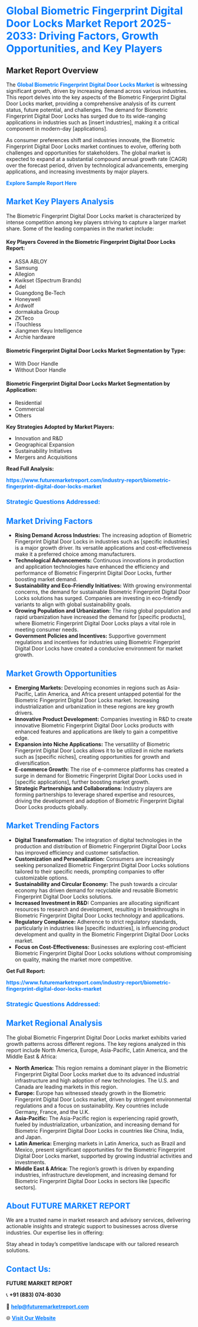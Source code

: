 <h1 style="color: #007BFF;">Global Biometric Fingerprint Digital Door Locks Market Report 2025-2033: Driving Factors, Growth Opportunities, and Key Players</h1>

<section id="overview">
<h2>Market Report Overview</h2>
<p>The <a href="https://www.futuremarketreport.com/industry-report/biometric-fingerprint-digital-door-locks-market" style="color: #007BFF; text-decoration: none;"><strong>Global Biometric Fingerprint Digital Door Locks Market</strong></a> is witnessing significant growth, driven by increasing demand across various industries. This report delves into the key aspects of the Biometric Fingerprint Digital Door Locks market, providing a comprehensive analysis of its current status, future potential, and challenges. The demand for Biometric Fingerprint Digital Door Locks has surged due to its wide-ranging applications in industries such as [insert industries], making it a critical component in modern-day [applications].</p>
<p>As consumer preferences shift and industries innovate, the Biometric Fingerprint Digital Door Locks market continues to evolve, offering both challenges and opportunities for stakeholders. The global market is expected to expand at a substantial compound annual growth rate (CAGR) over the forecast period, driven by technological advancements, emerging applications, and increasing investments by major players.</p>
</section>

<section id="overview">
<p><a href="https://www.futuremarketreport.com/request-sample/reportId=41738" style="color: #007BFF; text-decoration: none;"><strong>Explore Sample Report Here</strong></a></p>
</section>

<section id="key-players">
<h2 style="color: #007BFF;">Market Key Players Analysis</h2>
<p>The Biometric Fingerprint Digital Door Locks market is characterized by intense competition among key players striving to capture a larger market share. Some of the leading companies in the market include:</p>
<h4>Key Players Covered in the Biometric Fingerprint Digital Door Locks Report:</h4>
<ul><li>ASSA ABLOY</li><li>Samsung</li><li>Allegion</li><li>Kwikset (Spectrum Brands)</li><li>Adel</li><li>Guangdong Be-Tech</li><li>Honeywell</li><li>Ardwolf</li><li>dormakaba Group</li><li>ZKTeco</li><li>iTouchless</li><li>Jiangmen Keyu Intelligence</li><li>Archie hardware</li></ul>
<h4>Biometric Fingerprint Digital Door Locks Market Segmentation by Type:</h4>
<ul><li>With Door Handle</li><li>Without Door Handle</li></ul>

<h4>Biometric Fingerprint Digital Door Locks Market Segmentation by Application:</h4>
<ul><li>Residential</li><li>Commercial</li><li>Others</li></ul>
<p><strong>Key Strategies Adopted by Market Players:</strong></p>
<ul>
<li>Innovation and R&D</li>
<li>Geographical Expansion</li>
<li>Sustainability Initiatives</li>
<li>Mergers and Acquisitions</li>
</ul>
</section>

<section>
<p><strong>Read Full Analysis: </strong></p><a href="https://www.futuremarketreport.com/industry-report/biometric-fingerprint-digital-door-locks-market" style="color: #007BFF; text-decoration: none;"><strong>https://www.futuremarketreport.com/industry-report/biometric-fingerprint-digital-door-locks-market</strong></a>
<h3 style="color: #007BFF;">Strategic Questions Addressed:</h3>
</section>

<section id="driving-factors">
<h2 style="color: #007BFF;">Market Driving Factors</h2>
<ul>
<li><strong>Rising Demand Across Industries:</strong> The increasing adoption of Biometric Fingerprint Digital Door Locks in industries such as [specific industries] is a major growth driver. Its versatile applications and cost-effectiveness make it a preferred choice among manufacturers.</li>
<li><strong>Technological Advancements:</strong> Continuous innovations in production and application technologies have enhanced the efficiency and performance of Biometric Fingerprint Digital Door Locks, further boosting market demand.</li>
<li><strong>Sustainability and Eco-Friendly Initiatives:</strong> With growing environmental concerns, the demand for sustainable Biometric Fingerprint Digital Door Locks solutions has surged. Companies are investing in eco-friendly variants to align with global sustainability goals.</li>
<li><strong>Growing Population and Urbanization:</strong> The rising global population and rapid urbanization have increased the demand for [specific products], where Biometric Fingerprint Digital Door Locks plays a vital role in meeting consumer needs.</li>
<li><strong>Government Policies and Incentives:</strong> Supportive government regulations and incentives for industries using Biometric Fingerprint Digital Door Locks have created a conducive environment for market growth.</li>
</ul>
</section>

<section id="growth-opportunities">
<h2 style="color: #007BFF;">Market Growth Opportunities</h2>
<ul>
<li><strong>Emerging Markets:</strong> Developing economies in regions such as Asia-Pacific, Latin America, and Africa present untapped potential for the Biometric Fingerprint Digital Door Locks market. Increasing industrialization and urbanization in these regions are key growth drivers.</li>
<li><strong>Innovative Product Development:</strong> Companies investing in R&D to create innovative Biometric Fingerprint Digital Door Locks products with enhanced features and applications are likely to gain a competitive edge.</li>
<li><strong>Expansion into Niche Applications:</strong> The versatility of Biometric Fingerprint Digital Door Locks allows it to be utilized in niche markets such as [specific niches], creating opportunities for growth and diversification.</li>
<li><strong>E-commerce Growth:</strong> The rise of e-commerce platforms has created a surge in demand for Biometric Fingerprint Digital Door Locks used in [specific applications], further boosting market growth.</li>
<li><strong>Strategic Partnerships and Collaborations:</strong> Industry players are forming partnerships to leverage shared expertise and resources, driving the development and adoption of Biometric Fingerprint Digital Door Locks products globally.</li>
</ul>
</section>

<section id="trending-factors">
<h2 style="color: #007BFF;">Market Trending Factors</h2>
<ul>
<li><strong>Digital Transformation:</strong> The integration of digital technologies in the production and distribution of Biometric Fingerprint Digital Door Locks has improved efficiency and customer satisfaction.</li>
<li><strong>Customization and Personalization:</strong> Consumers are increasingly seeking personalized Biometric Fingerprint Digital Door Locks solutions tailored to their specific needs, prompting companies to offer customizable options.</li>
<li><strong>Sustainability and Circular Economy:</strong> The push towards a circular economy has driven demand for recyclable and reusable Biometric Fingerprint Digital Door Locks solutions.</li>
<li><strong>Increased Investment in R&D:</strong> Companies are allocating significant resources to research and development, resulting in breakthroughs in Biometric Fingerprint Digital Door Locks technology and applications.</li>
<li><strong>Regulatory Compliance:</strong> Adherence to strict regulatory standards, particularly in industries like [specific industries], is influencing product development and quality in the Biometric Fingerprint Digital Door Locks market.</li>
<li><strong>Focus on Cost-Effectiveness:</strong> Businesses are exploring cost-efficient Biometric Fingerprint Digital Door Locks solutions without compromising on quality, making the market more competitive.</li>
</ul>
</section>

<section>
<p><strong>Get Full Report: </strong></p><a href="https://www.futuremarketreport.com/industry-report/biometric-fingerprint-digital-door-locks-market" style="color: #007BFF; text-decoration: none;"><strong>https://www.futuremarketreport.com/industry-report/biometric-fingerprint-digital-door-locks-market</strong></a>
<h3 style="color: #007BFF;">Strategic Questions Addressed:</h3>
</section>


<section id="regional-analysis">
<h2 style="color: #007BFF;">Market Regional Analysis</h2>
<p>The global Biometric Fingerprint Digital Door Locks market exhibits varied growth patterns across different regions. The key regions analyzed in this report include North America, Europe, Asia-Pacific, Latin America, and the Middle East & Africa:</p>
<ul>
<li><strong>North America:</strong> This region remains a dominant player in the Biometric Fingerprint Digital Door Locks market due to its advanced industrial infrastructure and high adoption of new technologies. The U.S. and Canada are leading markets in this region.</li>
<li><strong>Europe:</strong> Europe has witnessed steady growth in the Biometric Fingerprint Digital Door Locks market, driven by stringent environmental regulations and a focus on sustainability. Key countries include Germany, France, and the U.K.</li>
<li><strong>Asia-Pacific:</strong> The Asia-Pacific region is experiencing rapid growth, fueled by industrialization, urbanization, and increasing demand for Biometric Fingerprint Digital Door Locks in countries like China, India, and Japan.</li>
<li><strong>Latin America:</strong> Emerging markets in Latin America, such as Brazil and Mexico, present significant opportunities for the Biometric Fingerprint Digital Door Locks market, supported by growing industrial activities and investments.</li>
<li><strong>Middle East & Africa:</strong> The region’s growth is driven by expanding industries, infrastructure development, and increasing demand for Biometric Fingerprint Digital Door Locks in sectors like [specific sectors].</li>
</ul>
</section>

<footer>
<h2 style="color: #007BFF;">About FUTURE MARKET REPORT</h2>
<p>We are a trusted name in market research and advisory services, delivering actionable insights and strategic support to businesses across diverse industries. Our expertise lies in offering:</p>

<p>Stay ahead in today’s competitive landscape with our tailored research solutions.</p>

<h2 style="color: #007BFF;">Contact Us:</h2>
<p><strong>FUTURE MARKET REPORT</strong></p>
<p>📞 <strong>+91 (883) 074-8030</strong></p>
<p>📧 <strong><a href="mailto:help@futuremarketreport.com" style="color: #007BFF;">help@futuremarketreport.com</a></strong></p>
<p>🌐 <strong><a href="https://www.futuremarketreport.com/" style="color: #007BFF;">Visit Our Website</a></strong></p>
</footer>